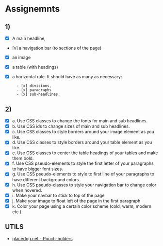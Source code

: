 # Assignemnts

## 1)

- [x] A main headline,
- [v] a navigation bar (to sections of the page)
- [x] an image
- [x] a table (with headings)
- [x] a horizontal rule.
      It should have as many as necessary:

        - [x] divisions,
        - [x] paragraphs
        - [x] sub-headlines.

## 2)

- [x] a. Use CSS classes to change the fonts for main and sub headlines.
- [x] b. Use CSS ids to change sizes of main and sub headlines.
- [x] c. Use CSS classes to style borders around your image element as you like.
- [x] d. Use CSS classes to style borders around your table element as you like.
- [x] e. Use CSS classes to center the table headings of your tables and make them bold.
- [x] f. Use CSS pseudo-elements to style the first letter of your paragraphs to have bigger font sizes.
- [x] g. Use CSS pseudo-elements to style to first line of your paragraphs to have different background colors.
- [x] h. Use CSS pseudo-classes to style your navigation bar to change color when hovered.
- [x] i. Make your navbar to stick to top of the page
- [x] j. Make your image to float left of the page in the first paragraph
- [x] k. Color your page using a certain color scheme (cold, warm, modern etc.)

## UTILS

- [placedog.net - Pooch-holders](https://placedog.net/)
